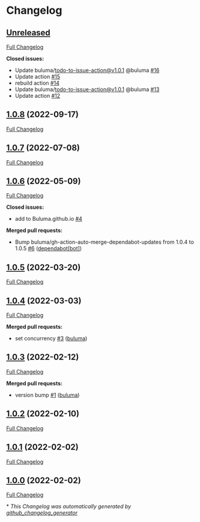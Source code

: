 # Changelog

## [Unreleased](https://github.com/buluma/ansible-role-environment/tree/HEAD)

[Full Changelog](https://github.com/buluma/ansible-role-environment/compare/1.0.8...HEAD)

**Closed issues:**

- Update buluma/todo-to-issue-action@v1.0.1 @buluma [\#16](https://github.com/buluma/ansible-role-environment/issues/16)
- Update action [\#15](https://github.com/buluma/ansible-role-environment/issues/15)
- rebuild action [\#14](https://github.com/buluma/ansible-role-environment/issues/14)
- Update buluma/todo-to-issue-action@v1.0.1 @buluma [\#13](https://github.com/buluma/ansible-role-environment/issues/13)
- Update action [\#12](https://github.com/buluma/ansible-role-environment/issues/12)

## [1.0.8](https://github.com/buluma/ansible-role-environment/tree/1.0.8) (2022-09-17)

[Full Changelog](https://github.com/buluma/ansible-role-environment/compare/1.0.7...1.0.8)

## [1.0.7](https://github.com/buluma/ansible-role-environment/tree/1.0.7) (2022-07-08)

[Full Changelog](https://github.com/buluma/ansible-role-environment/compare/1.0.6...1.0.7)

## [1.0.6](https://github.com/buluma/ansible-role-environment/tree/1.0.6) (2022-05-09)

[Full Changelog](https://github.com/buluma/ansible-role-environment/compare/1.0.5...1.0.6)

**Closed issues:**

- add to Buluma.github.io [\#4](https://github.com/buluma/ansible-role-environment/issues/4)

**Merged pull requests:**

- Bump buluma/gh-action-auto-merge-dependabot-updates from 1.0.4 to 1.0.5 [\#6](https://github.com/buluma/ansible-role-environment/pull/6) ([dependabot[bot]](https://github.com/apps/dependabot))

## [1.0.5](https://github.com/buluma/ansible-role-environment/tree/1.0.5) (2022-03-20)

[Full Changelog](https://github.com/buluma/ansible-role-environment/compare/1.0.4...1.0.5)

## [1.0.4](https://github.com/buluma/ansible-role-environment/tree/1.0.4) (2022-03-03)

[Full Changelog](https://github.com/buluma/ansible-role-environment/compare/1.0.3...1.0.4)

**Merged pull requests:**

- set concurrency [\#3](https://github.com/buluma/ansible-role-environment/pull/3) ([buluma](https://github.com/buluma))

## [1.0.3](https://github.com/buluma/ansible-role-environment/tree/1.0.3) (2022-02-12)

[Full Changelog](https://github.com/buluma/ansible-role-environment/compare/1.0.2...1.0.3)

**Merged pull requests:**

- version bump [\#1](https://github.com/buluma/ansible-role-environment/pull/1) ([buluma](https://github.com/buluma))

## [1.0.2](https://github.com/buluma/ansible-role-environment/tree/1.0.2) (2022-02-10)

[Full Changelog](https://github.com/buluma/ansible-role-environment/compare/1.0.1...1.0.2)

## [1.0.1](https://github.com/buluma/ansible-role-environment/tree/1.0.1) (2022-02-02)

[Full Changelog](https://github.com/buluma/ansible-role-environment/compare/1.0.0...1.0.1)

## [1.0.0](https://github.com/buluma/ansible-role-environment/tree/1.0.0) (2022-02-02)

[Full Changelog](https://github.com/buluma/ansible-role-environment/compare/92907bb478a6265a953397f99417c33531564981...1.0.0)



\* *This Changelog was automatically generated by [github_changelog_generator](https://github.com/github-changelog-generator/github-changelog-generator)*

